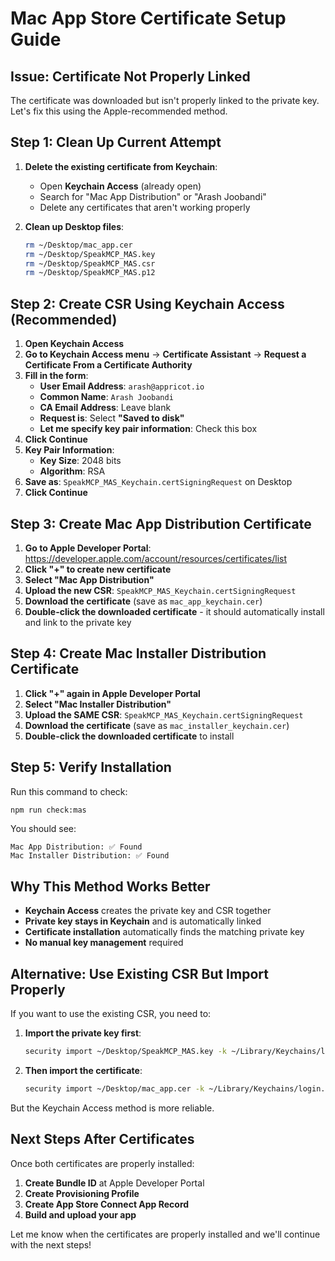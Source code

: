 # Mac App Store Certificate Setup Guide

## Issue: Certificate Not Properly Linked

The certificate was downloaded but isn't properly linked to the private key. Let's fix this using the Apple-recommended method.

## Step 1: Clean Up Current Attempt

1. **Delete the existing certificate from Keychain**:
   - Open **Keychain Access** (already open)
   - Search for "Mac App Distribution" or "Arash Joobandi"
   - Delete any certificates that aren't working properly

2. **Clean up Desktop files**:
   ```bash
   rm ~/Desktop/mac_app.cer
   rm ~/Desktop/SpeakMCP_MAS.key
   rm ~/Desktop/SpeakMCP_MAS.csr
   rm ~/Desktop/SpeakMCP_MAS.p12
   ```

## Step 2: Create CSR Using Keychain Access (Recommended)

1. **Open Keychain Access**
2. **Go to Keychain Access menu** → **Certificate Assistant** → **Request a Certificate From a Certificate Authority**
3. **Fill in the form**:
   - **User Email Address**: `arash@appricot.io`
   - **Common Name**: `Arash Joobandi`
   - **CA Email Address**: Leave blank
   - **Request is**: Select **"Saved to disk"**
   - **Let me specify key pair information**: Check this box
4. **Click Continue**
5. **Key Pair Information**:
   - **Key Size**: 2048 bits
   - **Algorithm**: RSA
6. **Save as**: `SpeakMCP_MAS_Keychain.certSigningRequest` on Desktop
7. **Click Continue**

## Step 3: Create Mac App Distribution Certificate

1. **Go to Apple Developer Portal**: https://developer.apple.com/account/resources/certificates/list
2. **Click "+" to create new certificate**
3. **Select "Mac App Distribution"**
4. **Upload the new CSR**: `SpeakMCP_MAS_Keychain.certSigningRequest`
5. **Download the certificate** (save as `mac_app_keychain.cer`)
6. **Double-click the downloaded certificate** - it should automatically install and link to the private key

## Step 4: Create Mac Installer Distribution Certificate

1. **Click "+" again in Apple Developer Portal**
2. **Select "Mac Installer Distribution"**
3. **Upload the SAME CSR**: `SpeakMCP_MAS_Keychain.certSigningRequest`
4. **Download the certificate** (save as `mac_installer_keychain.cer`)
5. **Double-click the downloaded certificate** to install

## Step 5: Verify Installation

Run this command to check:
```bash
npm run check:mas
```

You should see:
```
Mac App Distribution: ✅ Found
Mac Installer Distribution: ✅ Found
```

## Why This Method Works Better

- **Keychain Access** creates the private key and CSR together
- **Private key stays in Keychain** and is automatically linked
- **Certificate installation** automatically finds the matching private key
- **No manual key management** required

## Alternative: Use Existing CSR But Import Properly

If you want to use the existing CSR, you need to:

1. **Import the private key first**:
   ```bash
   security import ~/Desktop/SpeakMCP_MAS.key -k ~/Library/Keychains/login.keychain
   ```

2. **Then import the certificate**:
   ```bash
   security import ~/Desktop/mac_app.cer -k ~/Library/Keychains/login.keychain
   ```

But the Keychain Access method is more reliable.

## Next Steps After Certificates

Once both certificates are properly installed:

1. **Create Bundle ID** at Apple Developer Portal
2. **Create Provisioning Profile**
3. **Create App Store Connect App Record**
4. **Build and upload your app**

Let me know when the certificates are properly installed and we'll continue with the next steps!
